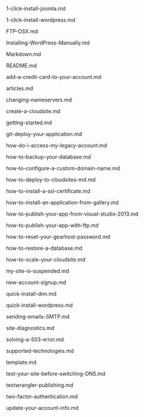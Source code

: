 1-click-install-joomla.md

1-click-install-wordpress.md

FTP-OSX.md

Installing-WordPress-Manually.md

Markdown.md

README.md

add-a-credit-card-to-your-account.md

articles.md

changing-nameservers.md

create-a-cloudsite.md

getting-started.md

git-deploy-your-application.md

how-do-i-access-my-legacy-account.md

how-to-backup-your-database.md

how-to-configure-a-custom-domain-name.md

how-to-deploy-to-cloudsites-md.md

how-to-install-a-ssl-certificate.md

how-to-install-an-application-from-gallery.md

how-to-publish-your-app-from-visual-studio-2013.md

how-to-publish-your-app-with-ftp.md

how-to-reset-your-gearhost-password.md

how-to-restore-a-database.md

how-to-scale-your-cloudsite.md

my-site-is-suspended.md

new-account-signup.md

quick-install-dnn.md

quick-install-wordpress.md

sending-emails-SMTP.md

site-diagnostics.md

solving-a-503-error.md

supported-technologies.md

template.md

test-your-site-before-switching-DNS.md

textwrangler-publishing.md

two-factor-authentication.md

update-your-account-info.md
